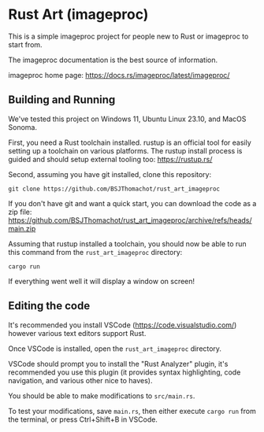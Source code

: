 Rust Art (imageproc)
====================

This is a simple imageproc project for people new to Rust or imageproc to start from.

The imageproc documentation is the best source of information.

imageproc home page: https://docs.rs/imageproc/latest/imageproc/

Building and Running
--------------------

We've tested this project on Windows 11, Ubuntu Linux 23.10, and MacOS Sonoma.

First, you need a Rust toolchain installed. rustup is an official tool for easily setting up a toolchain on various platforms. The rustup install process is guided and should setup external tooling too: https://rustup.rs/

Second, assuming you have git installed, clone this repository:
```
git clone https://github.com/BSJThomachot/rust_art_imageproc
```

If you don't have git and want a quick start, you can download the code as a zip file: https://github.com/BSJThomachot/rust_art_imageproc/archive/refs/heads/main.zip

Assuming that rustup installed a toolchain, you should now be able to run this command from the `rust_art_imageproc` directory:
```
cargo run
```

If everything went well it will display a window on screen!


Editing the code
----------------

It's recommended you install VSCode (https://code.visualstudio.com/) however various text editors support Rust.

Once VSCode is installed, open the `rust_art_imageproc` directory.

VSCode should prompt you to install the "Rust Analyzer" plugin, it's recommended you use this plugin (it provides syntax highlighting, code navigation, and various other nice to haves).

You should be able to make modifications to `src/main.rs`.

To test your modifications, save `main.rs`, then either execute `cargo run` from the terminal, or press Ctrl+Shift+B in VSCode.


